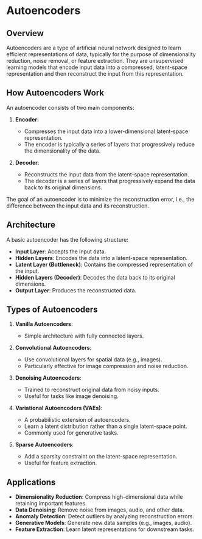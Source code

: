 # Autoencoders

## Overview
Autoencoders are a type of artificial neural network designed to learn efficient representations of data, typically for the purpose of dimensionality reduction, noise removal, or feature extraction. They are unsupervised learning models that encode input data into a compressed, latent-space representation and then reconstruct the input from this representation.

## How Autoencoders Work
An autoencoder consists of two main components:

1. **Encoder**:
   - Compresses the input data into a lower-dimensional latent-space representation.
   - The encoder is typically a series of layers that progressively reduce the dimensionality of the data.

2. **Decoder**:
   - Reconstructs the input data from the latent-space representation.
   - The decoder is a series of layers that progressively expand the data back to its original dimensions.

The goal of an autoencoder is to minimize the reconstruction error, i.e., the difference between the input data and its reconstruction.

## Architecture
A basic autoencoder has the following structure:

- **Input Layer**: Accepts the input data.
- **Hidden Layers**: Encodes the data into a latent-space representation.
- **Latent Layer (Bottleneck)**: Contains the compressed representation of the input.
- **Hidden Layers (Decoder)**: Decodes the data back to its original dimensions.
- **Output Layer**: Produces the reconstructed data.

## Types of Autoencoders
1. **Vanilla Autoencoders**:
   - Simple architecture with fully connected layers.
   
2. **Convolutional Autoencoders**:
   - Use convolutional layers for spatial data (e.g., images).
   - Particularly effective for image compression and noise reduction.

3. **Denoising Autoencoders**:
   - Trained to reconstruct original data from noisy inputs.
   - Useful for tasks like image denoising.

4. **Variational Autoencoders (VAEs)**:
   - A probabilistic extension of autoencoders.
   - Learn a latent distribution rather than a single latent-space point.
   - Commonly used for generative tasks.

5. **Sparse Autoencoders**:
   - Add a sparsity constraint on the latent-space representation.
   - Useful for feature extraction.

## Applications
- **Dimensionality Reduction**: Compress high-dimensional data while retaining important features.
- **Data Denoising**: Remove noise from images, audio, and other data.
- **Anomaly Detection**: Detect outliers by analyzing reconstruction errors.
- **Generative Models**: Generate new data samples (e.g., images, audio).
- **Feature Extraction**: Learn latent representations for downstream tasks.
